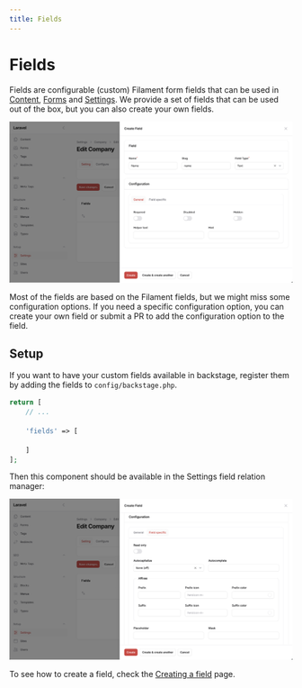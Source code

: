 ```yaml
---
title: Fields
---
```


# Fields

Fields are configurable (custom) Filament form fields that can be used in [Content](/01-content/01-introduction), [Forms](/05-forms/01-introduction) and [Settings](/06-settings/01-introduction). We provide a set of fields that can be used out of the box, but you can also create your own fields.

![field-example](./field-example.png)

Most of the fields are based on the Filament fields, but we might miss some configuration options. If you need a specific configuration option, you can create your own field or submit a PR to add the configuration option to the field.

## Setup

If you want to have your custom fields available in backstage, register them by adding the fields to `config/backstage.php`.

```php
return [
    // ...

    'fields' => [

    ]
];
```

Then this component should be available in the Settings field relation manager:

![field-specific-example](./field-specific-example.png)

To see how to create a field, check the [Creating a field](/03-fields/02-creating-a-field.md) page.
